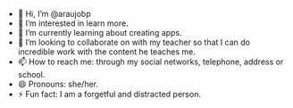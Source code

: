 - 👋 Hi, I’m @araujobp
- 👀 I’m interested in learn more. 
- 🌱 I’m currently learning about creating apps. 
- 💞️ I’m looking to collaborate on with my teacher so that I can do incredible work with the content he teaches me. 
- 📫 How to reach me: through my social networks, telephone, address or school. 
- 😄 Pronouns: she/her. 
- ⚡ Fun fact: 
I am a forgetful and distracted person. 
<!---
araujobp/araujobp is a ✨ special ✨ repository because its `README.md` (this file) appears on your GitHub profile.
You can click the Preview link to take a look at your changes.
--->
